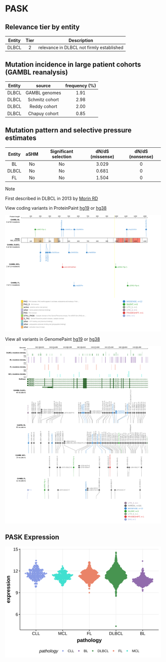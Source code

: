 # PASK

## Relevance tier by entity

|Entity|Tier|Description                              |
|:------:|:----:|-----------------------------------------|
|DLBCL |2   |relevance in DLBCL not firmly established|

## Mutation incidence in large patient cohorts (GAMBL reanalysis)

|Entity|source        |frequency (%)|
|:------:|:--------------:|:-------------:|
|DLBCL |GAMBL genomes |1.91         |
|DLBCL |Schmitz cohort|2.98         |
|DLBCL |Reddy cohort  |2.00         |
|DLBCL |Chapuy cohort |0.85         |

## Mutation pattern and selective pressure estimates

|Entity|aSHM|Significant selection|dN/dS (missense)|dN/dS (nonsense)|
|:------:|:----:|:---------------------:|:----------------:|:----------------:|
|BL    |No  |No                   |3.029           |0               |
|DLBCL |No  |No                   |0.681           |0               |
|FL    |No  |No                   |1.504           |0               |


> [!NOTE]
> First described in DLBCL in 2013 by [Morin RD](https://pubmed.ncbi.nlm.nih.gov/23699601)


View coding variants in ProteinPaint [hg19](https://morinlab.github.io/LLMPP/GAMBL/PASK_protein.html)  or [hg38](https://morinlab.github.io/LLMPP/GAMBL/PASK_protein_hg38.html)

![image](images/proteinpaint/PASK_NM_015148.svg)

View all variants in GenomePaint [hg19](https://morinlab.github.io/LLMPP/GAMBL/PASK.html)  or [hg38](https://morinlab.github.io/LLMPP/GAMBL/PASK_hg38.html)

![image](images/proteinpaint/PASK.svg)
## PASK Expression
![image](images/gene_expression/PASK_by_pathology.svg)
<!-- ORIGIN: morinMutationalStructuralAnalysis2013 -->
